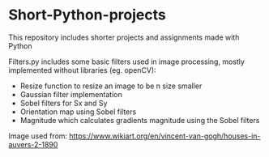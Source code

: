 # Short-Python-projects
This repository includes shorter projects and assignments made with Python

Filters.py includes some basic filters used in image processing, mostly implemented without libraries (eg. openCV):
- Resize function to resize an image to be n size smaller
- Gaussian filter implementation
- Sobel filters for Sx and Sy
- Orientation map using Sobel filters
- Magnitude which calculates gradients magnitude using the Sobel filters

Image used from: https://www.wikiart.org/en/vincent-van-gogh/houses-in-auvers-2-1890
